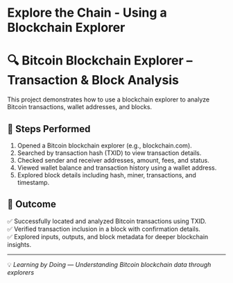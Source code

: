 # Explore the Chain - Using a Blockchain Explorer 

# 🔍 Bitcoin Blockchain Explorer – Transaction & Block Analysis  

This project demonstrates how to use a blockchain explorer to analyze Bitcoin transactions, wallet addresses, and blocks.  

## 🔹 Steps Performed  
1. Opened a Bitcoin blockchain explorer (e.g., blockchain.com).  
2. Searched by transaction hash (TXID) to view transaction details.  
3. Checked sender and receiver addresses, amount, fees, and status.  
4. Viewed wallet balance and transaction history using a wallet address.  
5. Explored block details including hash, miner, transactions, and timestamp.  

## 📌 Outcome  
✅ Successfully located and analyzed Bitcoin transactions using TXID.  
✅ Verified transaction inclusion in a block with confirmation details.  
✅ Explored inputs, outputs, and block metadata for deeper blockchain insights.  

---
💡 *Learning by Doing — Understanding Bitcoin blockchain data through explorers*

